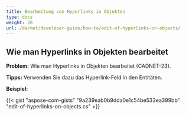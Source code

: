 ```yaml
---
title: Bearbeitung von Hyperlinks in Objekten
type: docs
weight: 28
url: /de/net/developer-guide/how-to/edit-of-hyperlinks-on-objects/
---
```


## **Wie man Hyperlinks in Objekten bearbeitet**

**Problem:** Wie man Hyperlinks in Objekten bearbeitet (CADNET-23).

**Tipps:** Verwenden Sie dazu das Hyperlink-Feld in den Entitäten.

**Beispiel:**

{{< gist "aspose-com-gists" "9a239eab0b9dda0e1c54be533ea399bb" "edit-of-hyperlinks-on-objects.cs" >}}
